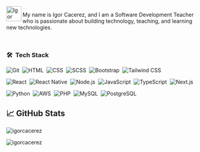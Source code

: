 <a href="https://www.linkedin.com/in/igorcacerez/">
  <img align="left" alt="Igor Cacerez's LinkedIn" width="40px" src="https://upload.wikimedia.org/wikipedia/commons/thumb/8/81/LinkedIn_icon.svg/2048px-LinkedIn_icon.svg.png" />
</a>

My name is Igor Cacerez, and I am a Software Development Teacher who is passionate about building technology, teaching, and learning new technologies.

<br clear="left"/>

### 🛠 &nbsp;Tech Stack

![Git](https://img.shields.io/badge/-Git-292D3E?style=flat&logo=git)&nbsp;
![HTML](https://img.shields.io/badge/-HTML-292D3E?style=flat&logo=HTML5)&nbsp;
![CSS](https://img.shields.io/badge/-CSS-292D3E?style=flat&logo=CSS3&logoColor=1572B6)&nbsp;
![SCSS](https://img.shields.io/badge/-SASS-292D3E?style=flat&logo=SASS)&nbsp;
![Bootstrap](https://img.shields.io/badge/-Bootstrap-292D3E?style=flat&logo=Bootstrap&logoColor=1572B6)&nbsp;
![Tailwind CSS](https://img.shields.io/badge/-Tailwind_CSS-292D3E?style=flat&logo=Tailwindcss&logoColor=1572B6)&nbsp;

![React](https://img.shields.io/badge/-React-292D3E?style=flat&logo=react)&nbsp;
![React Native](https://img.shields.io/badge/-React_Native-292D3E?style=flat&logo=react)&nbsp;
![Node.js](https://img.shields.io/badge/-Node.js-292D3E?style=flat&logo=node.js)&nbsp;
![JavaScript](https://img.shields.io/badge/-JavaScript-292D3E?style=flat&logo=javascript)&nbsp;
![TypeScript](https://img.shields.io/badge/-TypeScript-292D3E?style=flat&logo=typescript)&nbsp;
![Next.js](https://img.shields.io/badge/-Next.js-292D3E?style=flat&logo=next.js)&nbsp;

![Python](https://img.shields.io/badge/-Python-292D3E?style=flat&logo=python&logoColor=yellow)&nbsp;
![AWS](https://img.shields.io/badge/-AWS-292D3E?style=flat&logo=amazon-aws&logoColor=FF9900)&nbsp;
![PHP](https://img.shields.io/badge/-PHP-292D3E?style=flat&logo=php)&nbsp;
![MySQL](https://img.shields.io/badge/-MySQL-292D3E?style=flat&logo=MySQL)&nbsp;
![PostgreSQL](https://img.shields.io/badge/-PostgreSQL-292D3E?style=flat&logo=PostgreSQL)&nbsp;

## &#x1f4c8; GitHub Stats

<p><img src="https://github-readme-stats.vercel.app/api/top-langs?username=igorcacerez&show_icons=true&locale=en&layout=compact&theme=default" alt="igorcacerez" /></p>

<p><img src="https://github-readme-streak-stats.herokuapp.com/?user=igorcacerez&theme=default" alt="igorcacerez" /></p>
